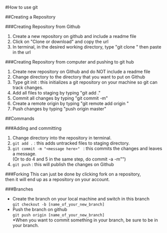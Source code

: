 #How to use git

##Creating a Repository 

###Creating Repository from Github

1. Create a new repository on github and include a readme file
2. Click on "Clone or download" and copy the url
3. In terminal, in the desired working directory, type "git clone " then paste in the url

###Creating Repository from computer and pushing to git hub

1. Create new repository on Github and do NOT include a readme file
2. Change directory to the directory that you want to put on Github
3. Type git init : this initializes a git repository on your machine so git can track changes.
4. Add all files to staging by typing "git add ."
5. Commit all changes by typing "git commit -m"
6. Create a remote origin by typing "git remote add origin <url goes here>"
7. Push changes by typing "push origin master"

##Commands

###Adding and committing 
1. Change directory into the repository in terminal.		
2. `git add .` : this adds untracked files to staging directory.		
3. `git commit -m "<message here>" ` : this commits the changes and leaves a message.  		
  (Or to do 4 and 5 in the same step, do commit -a -m"")		
4. `git push` : this will publish the changes on Github		

###Forking
This can just be done by clicking fork on a repository,  
then it will end up as a repository on your account.

###Branches
- Create the branch on your local machine and switch in this branch  
  `git checkout -b [name_of_your_new_branch]`  
- Push the branch on github  
  `git push origin [name_of_your_new_branch]`  
*When you want to commit something in your branch, be sure to be in your branch.


